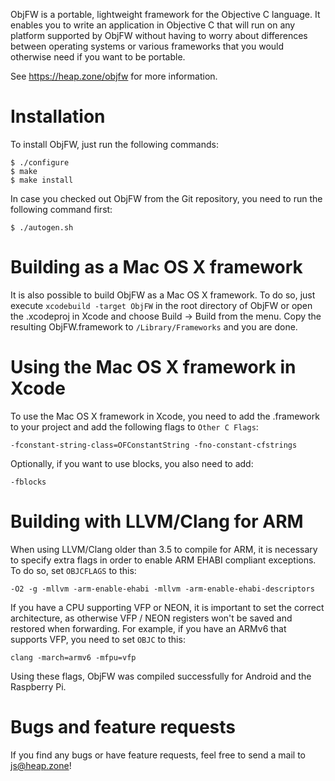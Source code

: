 ObjFW is a portable, lightweight framework for the Objective C language.
It enables you to write an application in Objective C that will run on
any platform supported by ObjFW without having to worry about
differences between operating systems or various frameworks that you
would otherwise need if you want to be portable.

See https://heap.zone/objfw for more information.


Installation
============

  To install ObjFW, just run the following commands:

    $ ./configure
    $ make
    $ make install

  In case you checked out ObjFW from the Git repository, you need to run
  the following command first:

    $ ./autogen.sh


Building as a Mac OS X framework
================================

  It is also possible to build ObjFW as a Mac OS X framework. To do so,
  just execute `xcodebuild -target ObjFW` in the root directory of ObjFW
  or open the .xcodeproj in Xcode and choose Build -> Build from the
  menu. Copy the resulting ObjFW.framework to `/Library/Frameworks` and
  you are done.


Using the Mac OS X framework in Xcode
=====================================

  To use the Mac OS X framework in Xcode, you need to add the .framework
  to your project and add the following flags to `Other C Flags`:

    -fconstant-string-class=OFConstantString -fno-constant-cfstrings

  Optionally, if you want to use blocks, you also need to add:

    -fblocks


Building with LLVM/Clang for ARM
================================

  When using LLVM/Clang older than 3.5 to compile for ARM, it is necessary to
  specify extra flags in order to enable ARM EHABI compliant exceptions. To do
  so, set `OBJCFLAGS` to this:

    -O2 -g -mllvm -arm-enable-ehabi -mllvm -arm-enable-ehabi-descriptors

  If you have a CPU supporting VFP or NEON, it is important to set the correct
  architecture, as otherwise VFP / NEON registers won't be saved and restored
  when forwarding. For example, if you have an ARMv6 that supports VFP, you
  need to set `OBJC` to this:

    clang -march=armv6 -mfpu=vfp

  Using these flags, ObjFW was compiled successfully for Android and the
  Raspberry Pi.


Bugs and feature requests
=========================

  If you find any bugs or have feature requests, feel free to send a
  mail to js@heap.zone!
